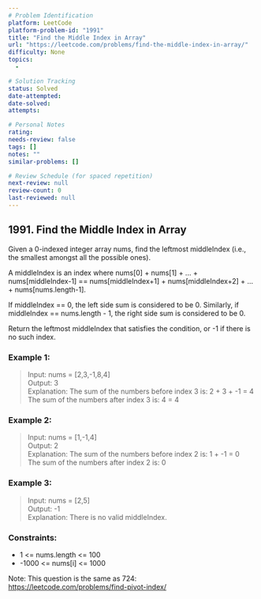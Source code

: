 ```yaml
---
# Problem Identification
platform: LeetCode
platform-problem-id: "1991"
title: "Find the Middle Index in Array"
url: "https://leetcode.com/problems/find-the-middle-index-in-array/"
difficulty: None
topics:
  -

# Solution Tracking
status: Solved
date-attempted:
date-solved:
attempts:

# Personal Notes
rating:
needs-review: false
tags: []
notes: ""
similar-problems: []

# Review Schedule (for spaced repetition)
next-review: null
review-count: 0
last-reviewed: null
---
```


## 1991. Find the Middle Index in Array

Given a 0-indexed integer array nums, find the leftmost middleIndex (i.e., the smallest amongst all the possible ones).

A middleIndex is an index where nums[0] + nums[1] + ... + nums[middleIndex-1] == nums[middleIndex+1] + nums[middleIndex+2] + ... + nums[nums.length-1].

If middleIndex == 0, the left side sum is considered to be 0. Similarly, if middleIndex == nums.length - 1, the right side sum is considered to be 0.

Return the leftmost middleIndex that satisfies the condition, or -1 if there is no such index.


### Example 1:

> Input: nums = [2,3,-1,8,4]<br/>
> Output: 3<br/>
> Explanation: The sum of the numbers before index 3 is: 2 + 3 + -1 = 4<br/>
> The sum of the numbers after index 3 is: 4 = 4

### Example 2:

> Input: nums = [1,-1,4]<br/>
> Output: 2<br/>
> Explanation: The sum of the numbers before index 2 is: 1 + -1 = 0<br/>
> The sum of the numbers after index 2 is: 0

### Example 3:

> Input: nums = [2,5]<br/>
> Output: -1<br/>
> Explanation: There is no valid middleIndex.
 

### Constraints:

- 1 <= nums.length <= 100
- -1000 <= nums[i] <= 1000
 
Note: This question is the same as 724: https://leetcode.com/problems/find-pivot-index/